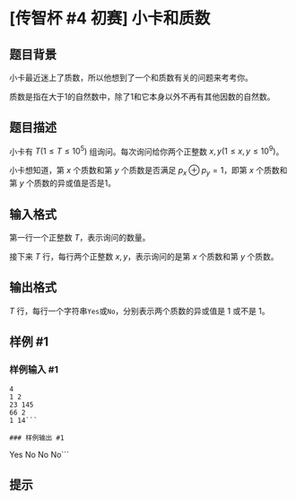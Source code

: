 # [传智杯 #4 初赛] 小卡和质数

## 题目背景

小卡最近迷上了质数，所以他想到了一个和质数有关的问题来考考你。

质数是指在大于1的自然数中，除了1和它本身以外不再有其他因数的自然数。

## 题目描述

小卡有 $T(1\le T\le 10^5)$ 组询问。每次询问给你两个正整数 $x,y(1\le x,y\le 10^9)$。

小卡想知道，第 $x$ 个质数和第 $y$ 个质数是否满足 $p_x \oplus p_y =1$，即第 $x$ 个质数和第 $y$ 个质数的异或值是否是$1$。

## 输入格式

第一行一个正整数 $T$，表示询问的数量。

接下来 $T$ 行，每行两个正整数 $x,y$，表示询问的是第 $x$ 个质数和第 $y$ 个质数。

## 输出格式

$T$ 行，每行一个字符串`Yes`或`No`，分别表示两个质数的异或值是 $1$ 或不是 $1$。

## 样例 #1

### 样例输入 #1
```
4
1 2
23 145
66 2
1 14```

### 样例输出 #1

```
Yes
No
No
No```

## 提示



